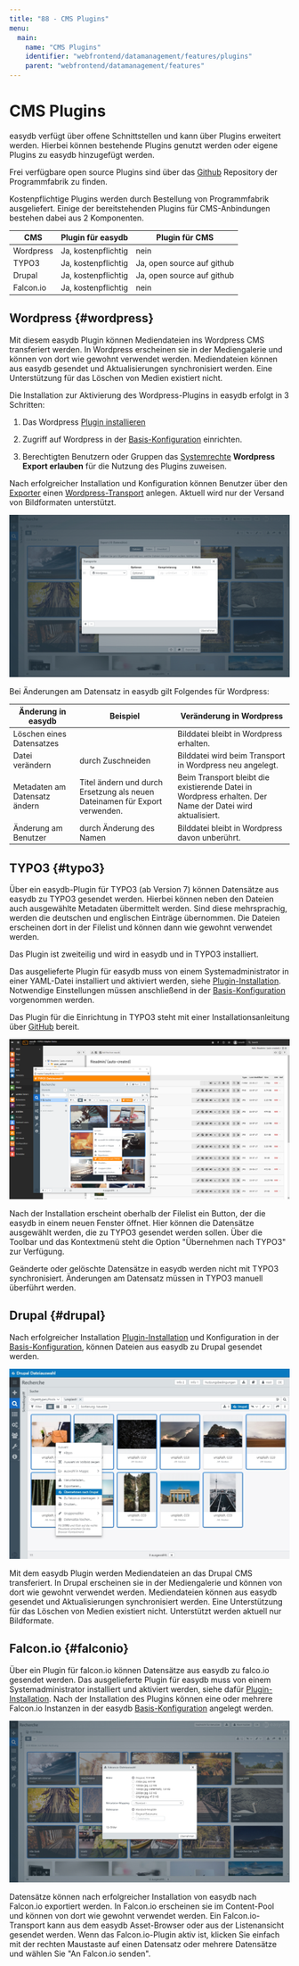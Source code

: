 ```yaml
---
title: "88 - CMS Plugins"
menu:
  main:
    name: "CMS Plugins"
    identifier: "webfrontend/datamanagement/features/plugins"
    parent: "webfrontend/datamanagement/features"
---
```

# CMS Plugins

easydb verfügt über offene Schnittstellen und kann über Plugins erweitert werden. Hierbei können bestehende Plugins genutzt werden oder eigene Plugins zu easydb hinzugefügt werden.

Frei verfügbare open source Plugins sind über das [Github](https://github.com/programmfabrik) Repository der Programmfabrik zu finden. 

Kostenpflichtige Plugins werden durch Bestellung von Programmfabrik ausgeliefert. Einige der bereitstehenden Plugins für CMS-Anbindungen bestehen dabei aus 2 Komponenten. 

|CMS|	Plugin für easydb	| Plugin für CMS|
|---|---|---|
|Wordpress|	Ja, kostenpflichtig	|nein|
|TYPO3|Ja, kostenpflichtig	|Ja, open source auf github|
|Drupal|Ja, kostenpflichtig	|Ja, open source auf github|
|Falcon.io|	Ja, kostenpflichtig	|nein|


## Wordpress {#wordpress}

Mit diesem easydb Plugin können Mediendateien ins Wordpress CMS transferiert werden. In Wordpress erscheinen sie in der Mediengalerie und können von dort wie gewohnt verwendet werden. Mediendateien können aus easydb gesendet und Aktualisierungen synchronisiert werden. Eine Unterstützung für das Löschen von Medien existiert nicht. 

Die Installation zur Aktivierung des Wordpress-Plugins in easydb erfolgt in 3 Schritten:

1. Das Wordpress [Plugin installieren](/en/sysadmin/configuration/easydb-server.yml/plugins/)

2. Zugriff auf Wordpress in der [Basis-Konfiguration](/de/webfrontend/administration/base-config/cms) einrichten.

3. Berechtigten Benutzern oder Gruppen das [Systemrechte](/de/webfrontend/rightsmanagement) **Wordpress Export erlauben** für die Nutzung des Plugins zuweisen.

Nach erfolgreicher Installation und Konfiguration können Benutzer über den [Exporter](../../features/export) einen [Wordpress-Transport](../../features/export) anlegen. Aktuell wird nur der Versand von Bildformaten unterstützt. 

![](wp_transport_de.jpg)

Bei Änderungen am Datensatz in easydb gilt Folgendes für Wordpress:

|Änderung in easydb|Beispiel|Veränderung in Wordpress|
|---|---|---|
|Löschen eines Datensatzes||Bilddatei bleibt in Wordpress erhalten.|
|Datei verändern|durch Zuschneiden|Bilddatei wird beim Transport in Wordpress neu angelegt. |
|Metadaten am Datensatz ändern| Titel ändern und durch Ersetzung als neuen Dateinamen für Export verwenden. | Beim Transport bleibt die existierende Datei in Wordpress erhalten. Der Name der Datei wird aktualisiert.|
|Änderung am Benutzer|durch Änderung des Namen|Bilddatei bleibt in Wordpress davon unberührt.|


## TYPO3 {#typo3}

Über ein easydb-Plugin für TYPO3 (ab Version 7) können Datensätze aus easydb zu TYPO3 gesendet werden. Hierbei können neben den Dateien auch ausgewählte Metadaten übermittelt werden. Sind diese mehrsprachig, werden die deutschen und englischen Einträge übernommen. Die Dateien erscheinen dort in der Filelist und können dann wie gewohnt verwendet werden.

Das Plugin ist zweiteilig und wird in easydb und in TYPO3 installiert. 

Das ausgelieferte Plugin für easydb muss von einem Systemadministrator in einer YAML-Datei installiert und aktiviert werden, siehe [Plugin-Installation](/en/sysadmin/configuration/easydb-server.yml/plugins/). Notwendige Einstellungen müssen anschließend in der [Basis-Konfiguration](/de/webfrontend/administration/base-config/cms) vorgenommen werden.

Das Plugin für die Einrichtung in TYPO3 steht mit einer Installationsanleitung über [GitHub](https://github.com/programmfabrik/typo3-easydb-plugin) bereit.

![TYPO3 Plugin für easydb](typo3_easydb_plugin.png)

Nach der Installation erscheint oberhalb der Filelist ein Button, der die easydb in einem neuen Fenster öffnet. Hier können die Datensätze ausgewählt werden, die zu TYPO3 gesendet werden sollen. Über die Toolbar und das Kontextmenü steht die Option "Übernehmen nach TYPO3" zur Verfügung.

Geänderte oder gelöschte Datensätze in easydb werden nicht mit TYPO3 synchronisiert. Änderungen am Datensatz müssen in TYPO3 manuell überführt werden.

## Drupal {#drupal}

Nach erfolgreicher Installation [Plugin-Installation](/en/sysadmin/configuration/easydb-server.yml/plugins/) und Konfiguration in der [Basis-Konfiguration](/de/webfrontend/administration/base-config/cms), können Dateien aus easydb zu Drupal gesendet werden.

![](drupal1_de.jpg)

Mit dem easydb Plugin werden Mediendateien an das Drupal CMS transferiert. In Drupal erscheinen sie in der Mediengalerie und können von dort wie gewohnt verwendet werden. Mediendateien können aus easydb gesendet und Aktualisierungen synchronisiert werden. Eine Unterstützung für das Löschen von Medien existiert nicht. Unterstützt werden aktuell nur Bildformate.

## Falcon.io {#falconio}

Über ein Plugin für falcon.io können Datensätze aus easydb zu falco.io gesendet werden. Das ausgelieferte Plugin für easydb muss von einem Systemadministrator installiert und aktiviert werden, siehe dafür [Plugin-Installation](/en/sysadmin/configuration/easydb-server.yml/plugins/). Nach der Installation des Plugins können eine oder mehrere Falcon.io Instanzen in der easydb [Basis-Konfiguration](/de/webfrontend/administration/base-config/cms) angelegt werden.

![](falconio_de.jpg)

Datensätze können nach erfolgreicher Installation von easydb nach Falcon.io exportiert werden. In Falcon.io erscheinen sie im Content-Pool und können von dort wie gewohnt verwendet werden.
Ein Falcon.io-Transport kann aus dem easydb Asset-Browser oder aus der Listenansicht gesendet werden. Wenn das Falcon.io-Plugin aktiv ist, klicken Sie einfach mit der rechten Maustaste auf einen Datensatz oder mehrere Datensätze und wählen Sie "An Falcon.io senden".








